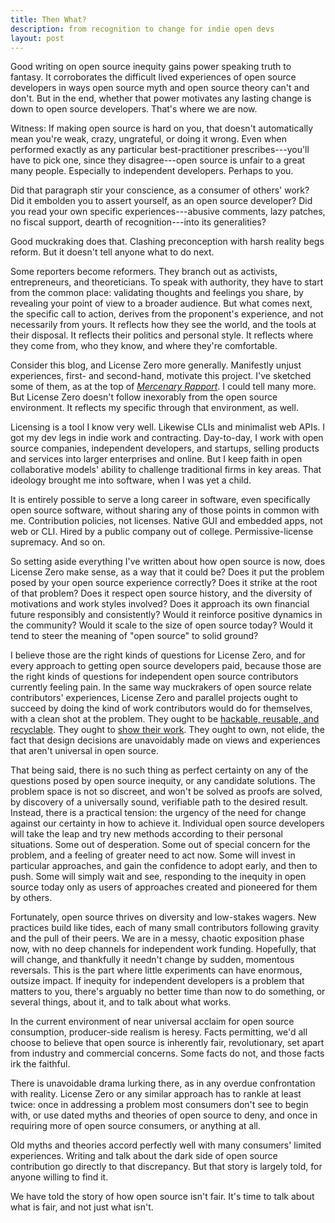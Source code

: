 ```yaml
---
title: Then What?
description: from recognition to change for indie open devs
layout: post
---
```


Good writing on open source inequity gains power speaking truth to fantasy.  It corroborates the difficult lived experiences of open source developers in ways open source myth and open source theory can't and don't.  But in the end, whether that power motivates any lasting change is down to open source developers.  That's where we are now.

Witness: If making open source is hard on you, that doesn't automatically mean you're weak, crazy, ungrateful, or doing it wrong.  Even when performed exactly as any particular best-practitioner prescribes---you'll have to pick one, since they disagree---open source is unfair to a great many people.  Especially to independent developers.  Perhaps to you.

Did that paragraph stir your conscience, as a consumer of others' work?  Did it embolden you to assert yourself, as an open source developer?  Did you read your own specific experiences---abusive comments, lazy patches, no fiscal support, dearth of recognition---into its generalities?

Good muckraking does that.  Clashing preconception with harsh reality begs reform.  But it doesn't tell anyone what to do next.

Some reporters become reformers.  They branch out as activists, entrepreneurs, and theoreticians.  To speak with authority, they have to start from the common place: validating thoughts and feelings you share, by revealing your point of view to a broader audience.  But what comes next, the specific call to action, derives from the proponent's experience, and not necessarily from yours.  It reflects how they see the world, and the tools at their disposal.  It reflects their politics and personal style.  It reflects where they come from, who they know, and where they're comfortable.

Consider this blog, and License Zero more generally.  Manifestly unjust experiences, first- and second-hand, motivate this project.  I've sketched some of them, as at the top of [_Mercenary Rapport_](https://blog.licensezero.com/2017/10/16/mercenary-rapport.html).  I could tell many more.  But License Zero doesn't follow inexorably from the open source environment.  It reflects my specific through that environment, as well.

Licensing is a tool I know very well.  Likewise CLIs and minimalist web APIs.  I got my dev legs in indie work and contracting.  Day-to-day, I work with open source companies, independent developers, and startups, selling products and services into larger enterprises and online.  But I keep faith in open collaborative models' ability to challenge traditional firms in key areas.  That ideology brought me into software, when I was yet a child.

It is entirely possible to serve a long career in software, even specifically open source software, without sharing any of those points in common with me.  Contribution policies, not licenses.  Native GUI and embedded apps, not web or CLI.  Hired by a public company out of college.  Permissive-license supremacy.  And so on.

So setting aside everything I've written about how open source is now, does License Zero make sense, as a way that it could be? Does it put the problem posed by your open source experience correctly? Does it strike at the root of that problem? Does it respect open source history, and the diversity of motivations and work styles involved? Does it approach its own financial future responsibly and consistently? Would it reinforce positive dynamics in the community? Would it scale to the size of open source today? Would it tend to steer the meaning of "open source" to solid ground?

I believe those are the right kinds of questions for License Zero, and for every approach to getting open source developers paid, because those are the right kinds of questions for independent open source contributors currently feeling pain.  In the same way muckrakers of open source relate contributors' experiences, License Zero and parallel projects ought to succeed by doing the kind of work contributors would do for themselves, with a clean shot at the problem.  They ought to be [hackable, reusable, and recyclable](https://github.com/licensezero/).  They ought to [show their work](https://blog.licensezero.com).  They ought to own, not elide, the fact that design decisions are unavoidably made on views and experiences that aren't universal in open source.

That being said, there is no such thing as perfect certainty on any of the questions posed by open source inequity, or any candidate solutions.  The problem space is not so discreet, and won't be solved as proofs are solved, by discovery of a universally sound, verifiable path to the desired result.  Instead, there is a practical tension: the urgency of the need for change against our certainty in how to achieve it.  Individual open source developers will take the leap and try new methods according to their personal situations.  Some out of desperation.  Some out of special concern for the problem, and a feeling of greater need to act now.  Some will invest in particular approaches, and gain the confidence to adopt early, and then to push.  Some will simply wait and see, responding to the inequity in open source today only as users of approaches created and pioneered for them by others.

Fortunately, open source thrives on diversity and low-stakes wagers.  New practices build like tides, each of many small contributors following gravity and the pull of their peers.  We are in a messy, chaotic exposition phase now, with no deep channels for independent work funding.  Hopefully, that will change, and thankfully it needn't change by sudden, momentous reversals.  This is the part where little experiments can have enormous, outsize impact.  If inequity for independent developers is a problem that matters to you, there's arguably no better time than now to do something, or several things, about it, and to talk about what works.

In the current environment of near universal acclaim for open source consumption, producer-side realism is heresy.  Facts permitting, we'd all choose to believe that open source is inherently fair, revolutionary, set apart from industry and commercial concerns.  Some facts do not, and those facts irk the faithful.

There is unavoidable drama lurking there, as in any overdue confrontation with reality.  License Zero or any similar approach has to rankle at least twice: once in addressing a problem most consumers don't see to begin with, or use dated myths and theories of open source to deny, and once in requiring more of open source consumers, or anything at all.

Old myths and theories accord perfectly well with many consumers' limited experiences.  Writing and talk about the dark side of open source contribution go directly to that discrepancy.  But that story is largely told, for anyone willing to find it.

We have told the story of how open source isn't fair.  It's time to talk about what is fair, and not just what isn't.
